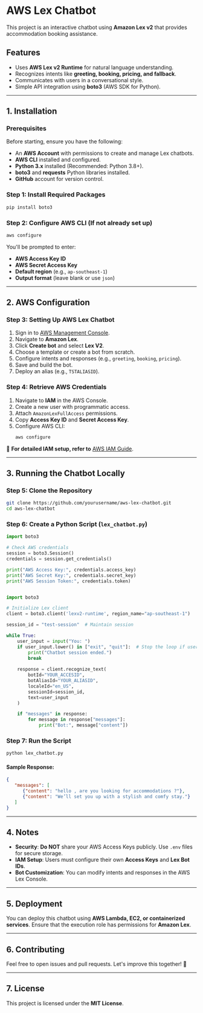# AWS Lex Chatbot

This project is an interactive chatbot using **Amazon Lex v2** that provides accommodation booking assistance.

## Features
- Uses **AWS Lex v2 Runtime** for natural language understanding.
- Recognizes intents like **greeting, booking, pricing, and fallback**.
- Communicates with users in a conversational style.
- Simple API integration using **boto3** (AWS SDK for Python).

---

## 1. Installation

### Prerequisites
Before starting, ensure you have the following:
- An **AWS Account** with permissions to create and manage Lex chatbots.
- **AWS CLI** installed and configured.
- **Python 3.x** installed (Recommended: Python 3.8+).
- **boto3** and **requests** Python libraries installed.
- **GitHub** account for version control.

### Step 1: Install Required Packages
```sh
pip install boto3 
```

### Step 2: Configure AWS CLI (If not already set up)
```sh
aws configure
```
You'll be prompted to enter:
- **AWS Access Key ID**
- **AWS Secret Access Key**
- **Default region** (e.g., `ap-southeast-1`)
- **Output format** (leave blank or use `json`)

---

## 2. AWS Configuration

### Step 3: Setting Up AWS Lex Chatbot
1. Sign in to [AWS Management Console](https://aws.amazon.com/console/).
2. Navigate to **Amazon Lex**.
3. Click **Create bot** and select **Lex V2**.
4. Choose a template or create a bot from scratch.
5. Configure intents and responses (e.g., `greeting`, `booking`, `pricing`).
6. Save and build the bot.
7. Deploy an alias (e.g., `TSTALIASID`).

### Step 4: Retrieve AWS Credentials
1. Navigate to **IAM** in the AWS Console.
2. Create a new user with programmatic access.
3. Attach `AmazonLexFullAccess` permissions.
4. Copy **Access Key ID** and **Secret Access Key**.
5. Configure AWS CLI:
   ```sh
   aws configure
   ```

📌 **For detailed IAM setup, refer to** [AWS IAM Guide](https://docs.aws.amazon.com/IAM/latest/UserGuide/id_credentials_access-keys.html).

---

## 3. Running the Chatbot Locally

### Step 5: Clone the Repository
```sh
git clone https://github.com/yourusername/aws-lex-chatbot.git
cd aws-lex-chatbot
```

### Step 6: Create a Python Script (`lex_chatbot.py`)
```python
import boto3

# Check AWS credentials
session = boto3.Session()
credentials = session.get_credentials()

print("AWS Access Key:", credentials.access_key)
print("AWS Secret Key:", credentials.secret_key)
print("AWS Session Token:", credentials.token)


import boto3

# Initialize Lex client
client = boto3.client('lexv2-runtime', region_name="ap-southeast-1")

session_id = "test-session"  # Maintain session

while True:
    user_input = input("You: ")
    if user_input.lower() in ["exit", "quit"]:  # Stop the loop if user types exit
        print("Chatbot session ended.")
        break
    
    response = client.recognize_text(
        botId="YOUR_ACCESID",
        botAliasId="YOUR_ALIASID",
        localeId="en_US",
        sessionId=session_id,
        text=user_input
    )

    if "messages" in response:
        for message in response["messages"]:
            print("Bot:", message["content"])

```

### Step 7: Run the Script
```sh
python lex_chatbot.py
```

#### Sample Response:
```json
{
   "messages": [
      {"content": "hello , are you looking for accommodations ?"},
      {"content": "We’ll set you up with a stylish and comfy stay."}
   ]
}
```

---

## 4. Notes
- **Security**: **Do NOT** share your AWS Access Keys publicly. Use `.env` files for secure storage.
- **IAM Setup**: Users must configure their own **Access Keys** and **Lex Bot IDs**.
- **Bot Customization**: You can modify intents and responses in the AWS Lex Console.

---

## 5. Deployment
You can deploy this chatbot using **AWS Lambda, EC2, or containerized services**. Ensure that the execution role has permissions for **Amazon Lex**.

---

## 6. Contributing
Feel free to open issues and pull requests. Let's improve this together! 🚀

---

## 7. License
This project is licensed under the **MIT License**.

